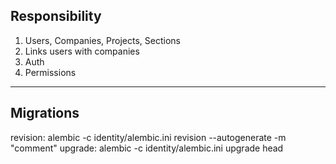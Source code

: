## Responsibility
1. Users, Companies, Projects, Sections
2. Links users with companies
3. Auth
4. Permissions

---
## Migrations  
revision: alembic -c identity/alembic.ini revision --autogenerate -m "comment"
upgrade: alembic -c identity/alembic.ini upgrade head
